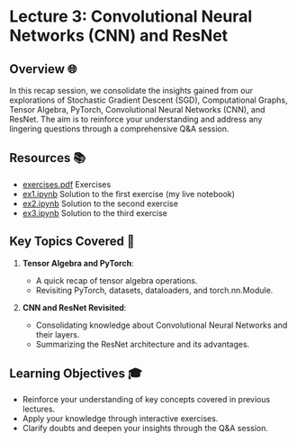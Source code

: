 # Lecture 3: Convolutional Neural Networks (CNN) and ResNet

## Overview 🌐

In this recap session, we consolidate the insights gained from our explorations of Stochastic Gradient Descent (SGD), Computational Graphs, Tensor Algebra, PyTorch, Convolutional Neural Networks (CNN), and ResNet. The aim is to reinforce your understanding and address any lingering questions through a comprehensive Q&A session.

## Resources 📚

- [exercises.pdf](./exercises.pdf) Exercises
- [ex1.ipynb](./ex1.ipynb) Solution to the first exercise (my live notebook)
- [ex2.ipynb](./ex2.ipynb) Solution to the second exercise
- [ex3.ipynb](./ex3.ipynb) Solution to the third exercise

## Key Topics Covered 🧠

1. **Tensor Algebra and PyTorch**:
    - A quick recap of tensor algebra operations.
    - Revisiting PyTorch, datasets, dataloaders, and torch.nn.Module.

2. **CNN and ResNet Revisited**:
    - Consolidating knowledge about Convolutional Neural Networks and their layers.
    - Summarizing the ResNet architecture and its advantages.


## Learning Objectives 🎓

- Reinforce your understanding of key concepts covered in previous lectures.
- Apply your knowledge through interactive exercises.
- Clarify doubts and deepen your insights through the Q&A session.
